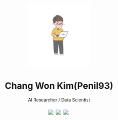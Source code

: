 <div align="center">

<img src="assets/profile_picture.png" alt="logo" width="200" height="auto" />
<h1>Chang Won Kim(Penil93)</h1>

<p>
AI Researcher / Data Scientist
</p>

<h3 align="center">  </h3>

<p align="center"> 
  <a href="mailto:k0611c@gmail.com"><img src ="https://img.shields.io/badge/Gmail-d14836?style=flat-square&logo=Gmail&logoColor=white"/></a>&nbsp;
  <a href="https://www.linkedin.com/in/%EC%B0%BD%EC%99%84-%EA%B9%80-31252413b/"><img src="https://img.shields.io/badge/LinkedIn-0A66C2?style=flat-square&logo=linkedin&logoColor=white"/></a>&nbsp;
  <a href="https://www.researchgate.net/profile/Chang-Won-Kim-3"><img src="https://img.shields.io/badge/ResearchGate-00CCBB?style=flat-square&logo=ResearchGate&logoColor=white"/></a>&nbsp;
</p>

</div>